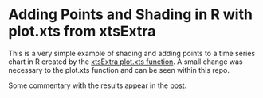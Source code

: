 Adding Points and Shading in R with plot.xts from xtsExtra
======================

This is a very simple example of shading and adding points to a time series chart in R created by the [xtsExtra plot.xts function](https://r-forge.r-project.org/scm/viewvc.php/pkg/xtsExtra/?root=xts).  A small change was necessary to the plot.xts function and can be seen within this repo.

Some commentary with the results appear in the [post](http://timelyportfolio.blogspot.com/2013/02/shading-and-points-with-xtsextra-plotxts.html).
